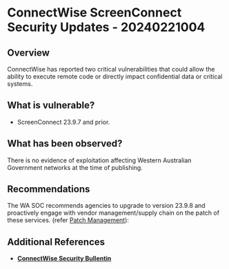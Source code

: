 # ConnectWise ScreenConnect Security Updates - 20240221004

## Overview

ConnectWise has reported two critical vulnerabilities that could allow the ability to execute remote code or directly impact confidential data or critical systems.

## What is vulnerable?

- ScreenConnect 23.9.7 and prior.

## What has been observed?

There is no evidence of exploitation affecting Western Australian Government networks at the time of publishing.

## Recommendations

The WA SOC recommends agencies to upgrade to version 23.9.8 and proactively engage with vendor management/supply chain on the patch of these services. (refer [Patch Management](../guidelines/patch-management.md)):

## Additional References

- [**ConnectWise Security Bullentin**](https://www.connectwise.com/company/trust/security-bulletins/connectwise-screenconnect-23.9.8)
